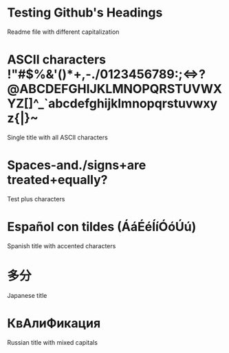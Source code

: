 # Testing Github's Headings

Readme file with different capitalization

# ASCII characters !"#$%&'()*+,-./0123456789:;<=>?@ABCDEFGHIJKLMNOPQRSTUVWXYZ[\]^_`abcdefghijklmnopqrstuvwxyz{|}~

Single title with all ASCII characters

# Spaces-and./signs+are treated+equally?

Test plus characters

# Español con tildes (ÁáÉéÍíÓóÚú)

Spanish title with accented characters

# 多分
Japanese title

# КвАлиФикация

Russian title with mixed capitals
